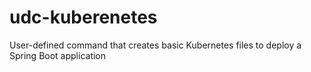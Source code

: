 # udc-kuberenetes
User-defined command that creates basic Kubernetes files to deploy a Spring Boot application
